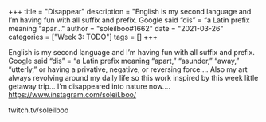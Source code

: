 +++
title = "Disappear"
description = "English is my second language and I’m having fun with all suffix and prefix. Google said “dis” =  “a Latin prefix meaning “apar..."
author = "soleilboo#1662"
date = "2021-03-26"
categories = ["Week 3: TODO"]
tags = []
+++

English is my second language and I’m having fun with all suffix and prefix. Google said “dis” =  “a Latin prefix meaning “apart,” “asunder,” “away,” “utterly,” or having a privative, negative, or reversing force.... Also my art always revolving around my daily life so this work inspired by this week little getaway trip... I’m disappeared into nature now....
https://www.instagram.com/soleil.boo/

twitch.tv/soleilboo
